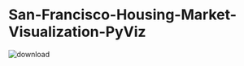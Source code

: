 # San-Francisco-Housing-Market-Visualization-PyViz


![download](https://github.com/shahp630/San-Francisco-Housing-Market-Visualization-PyViz/assets/133065460/5b4d189e-d993-4e22-a0f5-753db14a822a)
